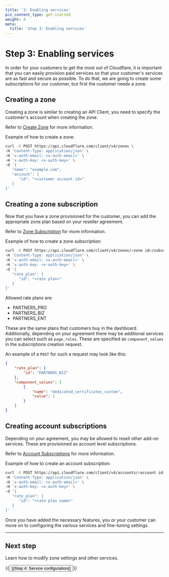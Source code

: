```yaml
---
title: '3: Enabling services'
pcx_content_type: get-started
weight: 4
meta:
  title: 'Step 3: Enabling services'
---
```


# Step 3: Enabling services

In order for your customers to get the most out of Cloudflare, it is important that you can easily provision paid services so that your customer's services are as fast and secure as possible. To do that, we are going to create some subscriptions for our customer, but first the customer needs a zone.

## Creating a zone

Creating a zone is similar to creating an API Client, you need to specify the customer's account when creating the zone.

Refer to [Create Zone](https://api.cloudflare.com/#zone-create-zone) for more information.

Example of how to create a zone:

```bash
curl -X POST https://api.cloudflare.com/client/v4/zones \
-H 'Content-Type: application/json' \
-H 'x-auth-email: <x-auth-email>' \
-H 'x-auth-key: <x-auth-key>' \
-d '{
   "name": "example.com",
   "account": {
      "id": "<customer account id>"
   }
}'
```

## Creating a zone subscription

Now that you have a zone provisioned for the customer, you can add the appropriate zone plan based on your reseller agreement.

Refer to [Zone Subscription](https://api.cloudflare.com/#zone-subscription-properties) for more information.

Example of how to create a zone subscription:

```bash
curl -X POST https://api.cloudflare.com/client/v4/zones/<zone id>/subscription \
-H 'Content-Type: application/json' \
-H 'x-auth-email: <x-auth-email>' \
-H 'x-auth-key: <x-auth-key>' \
-d '{
   "rate_plan": {
      "id": "<rate plan>"
   }
}'
```

Allowed rate plans are:

- PARTNERS_PRO
- PARTNERS_BIZ
- PARTNERS_ENT

These are the same plans that customers buy in the dashboard. Additionally, depending on your agreement there may be additional services you can select such as `page_rules`. These are specified as `component_values` in the subscriptions creation request.

An example of a `POST` for such a request may look like this:

```json
{
	"rate_plan": {
		"id": "PARTNERS_BIZ"
	},
	"component_values": [
		{
			"name": "dedicated_certificates_custom",
			"value": 1
		}
	]
}
```

## Creating account subscriptions

Depending on your agreement, you may be allowed to resell other add-on services. These are provisioned as account level subscriptions.

Refer to [Account Subscriptions](https://api.cloudflare.com/#account-subscriptions-properties) for more information.

Example of how to create an account subscription:

```bash
curl -X POST https://api.cloudflare.com/client/v4/accounts/<account id>/subscriptions \
-H 'Content-Type: application/json' \
-H 'x-auth-email: <x-auth-email>' \
-H 'x-auth-key: <x-auth-key>' \
-d '{
   "rate_plan": {
      "id": "<rate plan name>"
   }
}'
```

Once you have added the necessary features, you or your customer can move on to configuring the various services and fine-tuning settings.

---

## Next step

Learn how to modify zone settings and other services.

<p>{{<button type="primary" href="/tenant/get-started/service-configuration/">}}Step 4: Service configuration{{</button>}}</p>
